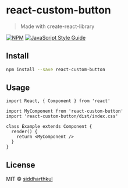 # react-custom-button

> Made with create-react-library

[![NPM](https://img.shields.io/npm/v/react-custom-button.svg)](https://www.npmjs.com/package/react-custom-button) [![JavaScript Style Guide](https://img.shields.io/badge/code_style-standard-brightgreen.svg)](https://standardjs.com)

## Install

```bash
npm install --save react-custom-button
```

## Usage

```tsx
import React, { Component } from 'react'

import MyComponent from 'react-custom-button'
import 'react-custom-button/dist/index.css'

class Example extends Component {
  render() {
    return <MyComponent />
  }
}
```

## License

MIT © [siddharthkul](https://github.com/siddharthkul)
